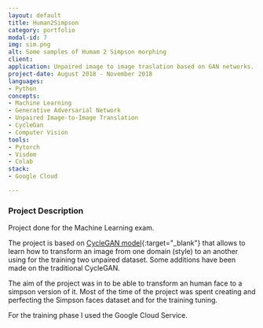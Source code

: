 ```yaml
---
layout: default
title: Human2Simpson
category: portfolio
modal-id: 7
img: sim.png
alt: Some samples of Humam 2 Simpson morphing
client: 
application: Unpaired image to image traslation based on GAN networks.
project-date: August 2018 - November 2018
languages:
- Python
concepts:
- Machine Learning
- Generative Adversarial Network
- Unpaired Image-to-Image Translation
- CycleGan
- Computer Vision
tools:
- Pytorch
- Visdom
- Colab
stack:
- Google Cloud

---
```


### Project Description
Project done for the Machine Learning exam.

The project is based on [CycleGAN model](https://github.com/junyanz/CycleGAN){:target="_blank"} that allows to learn how to transform an image from one domain (style) to an another using for the training two unpaired dataset. Some additions have been made on the traditional CycleGAN.

The aim of the project was in to be able to transform an human face to a simpson version of it. Most of the time of the project was spent creating and perfecting the Simpson faces dataset and for the training tuning.

For the training phase I used the Google Cloud Service.
